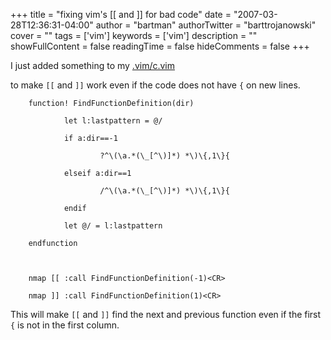 +++
title = "fixing vim's [[ and ]] for bad code"
date = "2007-03-28T12:36:31-04:00"
author = "bartman"
authorTwitter = "barttrojanowski"
cover = ""
tags = ['vim']
keywords = ['vim']
description = ""
showFullContent = false
readingTime = false
hideComments = false
+++

I just added something to my [.vim/c.vim](http://www.jukie.net/~bart/conf/vim/c.vim)

to make `[[` and `]]` work even if the code does not have `{` on new lines.



        function! FindFunctionDefinition(dir)

                let l:lastpattern = @/

                if a:dir==-1

                        ?^\(\a.*(\_[^\)]*) *\)\{,1\}{

                elseif a:dir==1

                        /^\(\a.*(\_[^\)]*) *\)\{,1\}{

                endif 

                let @/ = l:lastpattern

        endfunction



        nmap [[ :call FindFunctionDefinition(-1)<CR>

        nmap ]] :call FindFunctionDefinition(1)<CR>



This will make `[[` and `]]` find the next and previous function even if the first `{` is not in the first column.
